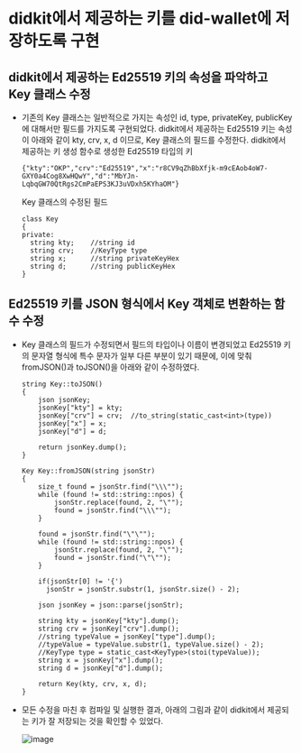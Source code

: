# didkit에서 제공하는 키를 did-wallet에 저장하도록 구현

## didkit에서 제공하는 Ed25519 키의 속성을 파악하고 Key 클래스 수정

* 기존의 Key 클래스는 일반적으로 가지는 속성인 id, type, privateKey, publicKey에 대해서만 필드를 가지도록 구현되었다. didkit에서 제공하는 Ed25519 키는 속성이 아래와 같이 kty, crv, x, d 이므로, Key 클래스의 필드를 수정한다.
  didkit에서 제공하는 키 생성 함수로 생성한 Ed25519 타입의 키
  ```
  {"kty":"OKP","crv":"Ed25519","x":"r8CV9qZhBbXfjk-m9cEAob4oW7-GXY0a4Cog8XwHQwY","d":"MbYJn-LqbqGW70QtRgs2CmPaEPS3KJ3uVDxh5KYhaOM"}
  ```

  Key 클래스의 수정된 필드
  ```
  class Key
  {
  private:
    string kty;    //string id
    string crv;    //KeyType type 
    string x;      //string privateKeyHex 
    string d;      //string publicKeyHex
  }
  ```

## Ed25519 키를 JSON 형식에서 Key 객체로 변환하는 함수 수정

* Key 클래스의 필드가 수정되면서 필드의 타입이나 이름이 변경되었고 Ed25519 키의 문자열 형식에 특수 문자가 일부 다른 부분이 있기 때문에, 이에 맞춰 fromJSON()과 toJSON()을 아래와 같이 수정하였다.

  ```
  string Key::toJSON()
  {
      json jsonKey;
      jsonKey["kty"] = kty;
      jsonKey["crv"] = crv;  //to_string(static_cast<int>(type))
      jsonKey["x"] = x;
      jsonKey["d"] = d;
    
      return jsonKey.dump();
  }
  
  Key Key::fromJSON(string jsonStr) 
  {   
      size_t found = jsonStr.find("\\\"");
      while (found != std::string::npos) {
          jsonStr.replace(found, 2, "\"");
          found = jsonStr.find("\\\"");
      }
  
      found = jsonStr.find("\"\"");
      while (found != std::string::npos) {
          jsonStr.replace(found, 2, "\"");
          found = jsonStr.find("\"\"");
      }
    
      if(jsonStr[0] != '{')
        jsonStr = jsonStr.substr(1, jsonStr.size() - 2);
  
      json jsonKey = json::parse(jsonStr);
    
      string kty = jsonKey["kty"].dump();
      string crv = jsonKey["crv"].dump(); 
      //string typeValue = jsonKey["type"].dump();
      //typeValue = typeValue.substr(1, typeValue.size() - 2);
      //KeyType type = static_cast<KeyType>(stoi(typeValue));
      string x = jsonKey["x"].dump();
      string d = jsonKey["d"].dump();
      
      return Key(kty, crv, x, d);
  }
  ```

* 모든 수정을 마친 후 컴파일 및 실행한 결과, 아래의 그림과 같이 didkit에서 제공되는 키가 잘 저장되는 것을 확인할 수 있었다.

  ![image](https://github.com/shuby-te/Metaverse_for_IoT/assets/101082590/8c4f4046-1c3d-413a-af7d-756e2e114166)

  

